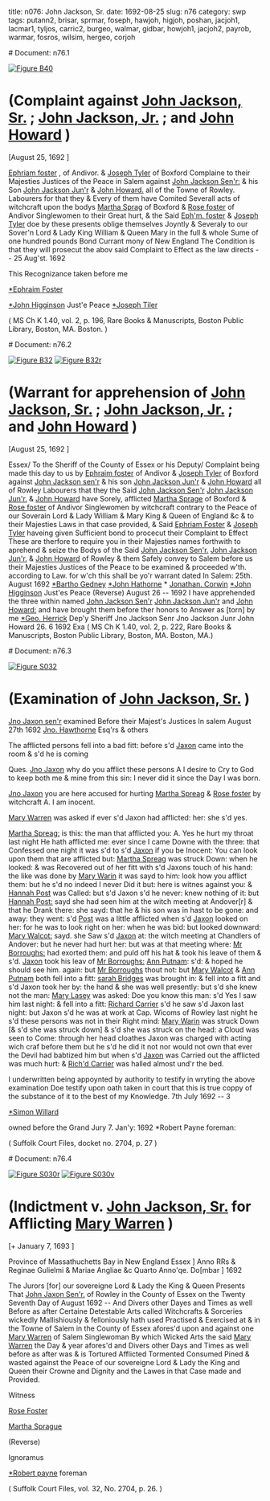 title: n076: John Jackson, Sr.
date: 1692-08-25
slug: n76
category: swp
tags: putann2, brisar, sprmar, foseph, hawjoh, higjoh, poshan, jacjoh1, lacmar1, tyljos, carric2, burgeo, walmar, gidbar, howjoh1, jacjoh2, payrob, warmar, fosros, wilsim, hergeo, corjoh


<div markdown class="doc" id="n76.1"># Document: n76.1

[![Figure B40](archives/BPL/gifs/B40.gif)](archives/BPL/LARGE/B40.jpg)

# (Complaint against [John Jackson, Sr.](/tag/jacjoh1.html) ; [John Jackson, Jr.](/tag/jacjoh2.html) ; and [John Howard](/tag/howjoh1.html) )

[August 25, 1692 ]

 [Ephriam foster](/tag/foseph.html) , of Andivor. & [Joseph Tyler](/tag/tyljos.html) of Boxford Complaine to their Majesties Justices of the Peace in Salem against [John Jackson Sen'r:](/tag/jacjoh1.html) & his Son [John Jackson Jun'r](/tag/jacjoh2.html) & [John Howard.](/tag/howjoh1.html) all of the Towne of Rowley. Labourers for that they & Every of them have Comited Severall acts of witchcraft upon the bodys [Martha Sprag](/tag/sprmar.html) of Boxford & [Rose foster](/tag/fosros.html) of Andivor Singlewomen to their Great hurt, & the Said [Eph'm. foster](/tag/foseph.html) & [Joseph Tyler](/tag/tyljos.html) doe by these presents oblige themselves Joyntly & Severaly to our Sover'n Lord & Lady King William & Queen Mary in the full & whole Sume of one hundred pounds Bond Currant mony of New England The Condition is that they will prosecut the abov said Complaint to Effect as the law directs -- 25 Aug'st. 1692 

This Recognizance taken before me 

[*Ephraim Foster](/tag/foseph.html)

[*John Higginson](/tag/higjoh.html) Just'e Peace [*Joseph Tiler](/tag/tyljos.html)

( MS Ch K 1.40, vol. 2, p. 196, Rare Books & Manuscripts, Boston Public Library, Boston, MA. Boston. )
</div><div markdown class="doc" id="n76.2"># Document: n76.2

[![Figure B32](archives/BPL/gifs/B32.gif)](archives/BPL/LARGE/B32.jpg)
[![Figure B32r](archives/BPL/gifs/B32A.gif)](archives/BPL/LARGE/B32A.jpg)

# (Warrant for apprehension of [John Jackson, Sr.](/tag/jacjoh1.html) ; [John Jackson, Jr.](/tag/jacjoh2.html) ; and [John Howard](/tag/howjoh1.html) )

[August 25, 1692 ]

Essex/ To the Sheriff of the County of Essex or his Deputy/ Complaint being made this day to us by [Ephraim foster](/tag/foseph.html) of Andivor & [Joseph Tyler](/tag/tyljos.html) of Boxford against [John Jackson sen'r](/tag/jacjoh1.html) & his son [John Jackson Jun'r](/tag/jacjoh2.html) & [John Howard](/tag/howjoh1.html) all of Rowley Labourers that they the Said [John Jackson Sen'r](/tag/jacjoh1.html) [John Jackson Jun'r.](/tag/jacjoh2.html) & [John Howard](/tag/howjoh1.html) have Sorely, afflicted [Martha Sprage](/tag/sprmar.html) of Boxford & [Rose foster](/tag/fosros.html) of Andivor Singlewomen by witchcraft contrary to the Peace of our Soverain Lord & Lady William & Mary King & Queen of England &c & to their Majesties Laws in that case provided, & Said [Ephriam Foster](/tag/foseph.html) & [Joseph Tyler](/tag/tyljos.html) haveing given Sufficient bond to procecut their Complaint to Effect These are therfore to require you in their Majesties names forthwith to aprehend & seize the Bodys of the Said [John Jackson Sen'r.](/tag/jacjoh1.html) [John Jackson Jun'r.](/tag/jacjoh2.html) & [John Howard](/tag/howjoh1.html) of Rowley & them Safely convey to Salem before us their Majesties Justices of the Peace to be examined & proceeded w'th. according to Law. for w'ch this shall be yo'r warrant dated In Salem:
25th. August 1692  [*Bartho Gedney](/tag/gidbar.html) [*John Hathorne](/tag/hawjoh.html) * [Jonathan. Corwin](/tag/corjoh.html) [*John Higginson](/tag/higjoh.html) Just'es Peace  (Reverse) August 26 -- 1692 I have apprehended the three within named [John Jackson Sen'r](/tag/jacjoh1.html) [John Jackson Jun'r](/tag/jacjoh2.html) and [John Howard:](/tag/howjoh1.html) and have brought them before ther honors to Answer as [torn] by me [*Geo. Herrick](/tag/hergeo.html) Dep'y Sheriff Jno Jackson Senr Jno Jackson Junr John Howard 26. 6 1692 Exa  ( MS Ch K 1.40, vol. 2, p. 222, Rare Books & Manuscripts, Boston Public Library, Boston, MA. Boston, MA.)</div><div markdown class="doc" id="n76.3"># Document: n76.3

[![Figure S032](archives/Suffolk/small/S032.jpg)](archives/Suffolk/large/S032.jpg)

# (Examination of [John Jackson, Sr.](/tag/jacjoh1.html) )

 [Jno Jaxon sen'r](/tag/jacjoh1.html) examined Before their Majest's Justices In salem August 27th 1692  [Jno. Hawthorne](/tag/hawjoh.html) Esq'rs & others

The afflicted persons fell into a bad fitt: before s'd [Jaxon](/tag/jacjoh1.html) came into the room & s'd he is coming

Ques. [Jno Jaxon](/tag/jacjoh1.html) why do you afflict these persons A I desire to Cry to God to keep both me & mine from this sin: I never did it since the Day I was born.

[Jno Jaxon](/tag/jacjoh1.html) you are here accused for hurting [Martha Spreag](/tag/sprmar.html) & [Rose foster](/tag/fosros.html) by witchcraft A. I am inocent.

[Mary Warren](/tag/warmar.html) was asked if ever s'd Jaxon had afflicted: her: she s'd yes.

[Martha Spreag:](/tag/sprmar.html) is this: the man that afflicted you: A. Yes he hurt my throat last night He hath afflicted me: ever since I came Downe with the three: that Confessed one night it was s'd to s'd [Jaxon](/tag/jacjoh1.html) if you be  Inocent: You can look upon them that are afflicted but: [Martha Spreag](/tag/sprmar.html) was struck Down: when he looked: & was Recovered out of her fitt with s'd Jaxons touch of his hand: the like was done by [Mary Warin](/tag/warmar.html) it was sayd to him: look how you afflict them: but he s'd no indeed I never Did it but: here is witnes against you: & [Hannah Post](/tag/poshan.html) was Called: but s'd Jaxon s'd he never: knew nothing of it: but [Hannah Post:](/tag/poshan.html) sayd she had seen him at the witch meeting at Andover[r] & that he Drank there: she sayd: that he & his son was in hast to be gone: and away: they went: s'd [Post](/tag/poshan.html) was a little afflicted when s'd [Jaxon](/tag/jacjoh1.html) looked on her: for he was to look right on her: when he was bid: but looked downward: [Mary Walcot:](/tag/walmar.html) sayd. she Saw s'd [Jaxon](/tag/jacjoh1.html) at: the witch meeting at Chandlers of Andover: but he never had hurt her: but was at that meeting where: [Mr Borroughs:](/tag/burgeo.html) had exorted them: and puld off his hat & took his leave of them & s'd. [Jaxon](/tag/jacjoh1.html) took his leav of [Mr Borroughs:](/tag/burgeo.html) [Ann Putnam](/tag/putann2.html): s'd: & hoped he should see him. again: but [Mr Borroughs](/tag/burgeo.html) thout not: but [Mary Walcot](/tag/walmar.html) & [Ann Putnam](/tag/putann2.html) both fell into a fitt: [sarah Bridges](/tag/brisar.html) was brought in: & fell into a fitt and s'd Jaxon took her by: the hand & she was well presently: but s'd she knew not the man: [Mary Lasey](/tag/lacmar1.html) was asked: Doe you know this man: s'd Yes I saw him last night: & fell into a fitt: [Richard Carrier](/tag/carric2.html) s'd he saw s'd Jaxon last night: but Jaxon s'd he was at work at Cap. Wicoms of Rowley last night he s'd these persons was not in their Right mind: [Mary Warin](/tag/warmar.html) was struck Down [& s'd she was struck down] & s'd she was struck on the head: a Cloud was seen to Come: through her head cloathes Jaxon was charged with acting wich craf before them but he s'd he did it not nor would not own that ever the Devil had babtized him but when s'd [Jaxon](/tag/jacjoh1.html) was Carried out the afflicted was much hurt: & [Rich'd Carrier](/tag/carric2.html) was halled almost und'r the bed.

I underwritten being appoynted by authority to testify in wryting the above examination Doe testify upon oath taken in court that this is true coppy of the substance of it to the best of my Knowledge. 7th July 1692 -- 3

[*Simon Willard](/tag/wilsim.html)

owned before the Grand Jury 7. Jan'y: 1692 *Robert Payne foreman:

( Suffolk Court Files, docket no. 2704, p. 27 )
</div><div markdown class="doc" id="n76.4"># Document: n76.4

[![Figure S030r](archives/Suffolk/small/S030A.jpg)](archives/Suffolk/large/S030A.jpg)
[![Figure S030v](archives/Suffolk/small/S030B.jpg)](archives/Suffolk/large/S030B.jpg)

# (Indictment v. [John Jackson, Sr.](/tag/jacjoh1.html) for Afflicting [Mary Warren](/tag/warmar.html) )

[+ January 7, 1693 ]

Province of Massathuchetts Bay in New England Essex ] Anno RRs & Reginae Gulielmi & Mariae Angliae &c Quarto Anno'qe. Do[mbar ] 1692

The Jurors [for] our sovereigne Lord & Lady the King & Queen Presents That [John Jaxon Sen'r.](/tag/jacjoh1.html) of Rowley in the County of Essex on the Twenty Seventh Day of August 1692 -- And Divers other Dayes and Times as well Before as after Certaine Detestable Arts called Witchcrafts & Sorceries wickedly Mallishiously & felloniously hath used Practised & Exercised at & in the Towne of Salem in the County of Essex afores'd upon and against one [Mary Warren](/tag/warmar.html) of Salem Singlewoman By which Wicked Arts the said [Mary Warren](/tag/warmar.html) the Day & year afores'd and Divers other Days and Times as well before as after was & is Tortured Afflicted Tormented Consumed Pined & wasted against the Peace of our sovereigne Lord & Lady the King and Queen their Crowne and Dignity and the Lawes in that Case made and Provided.

Witness 

[Rose Foster](/tag/fosros.html)

[Martha Sprague](/tag/sprmar.html)

(Reverse) 

Ignoramus 

[*Robert payne](/tag/payrob.html) foreman

( Suffolk Court Files, vol. 32, No. 2704, p. 26. )
</div>
